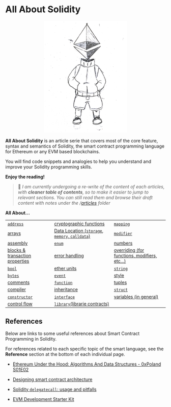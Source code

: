 # All About Solidity

<p align="center">
  <img height="350" src="./assets/all-about-solidity-character-medium.png">
</p>

**All About Solidity** is an article serie that covers most of the core feature, syntax and semantics of Solidity, the smart contract programming language for Ethereum or any EVM based blockchains.

You will find code snippets and analogies to help you understand and improve your Solidity programming skills.

**Enjoy the reading!**

> :construction: _I am currently undergoing a re-write of the content of each articles, with **cleaner table of contents**, so to make it easier to jump to relevant sections.
> You can still read them and browse their draft content with notes under the /[articles](./articles/) folder_

**All About...**

|                                                             |                                                                                 |                                                                           |
| :---------------------------------------------------------- | :------------------------------------------------------------------------------ | :------------------------------------------------------------------------ |
| [`address`](./articles/Addresses.md)                        | [cryptographic functions](./articles/Cryptographic-functions.md)                | [`mapping`](./articles/Mappings.md)                                       |
| [arrays](./articles/Arrays.md)                              | [Data Location (`storage`, `memory`, `calldata`)](./articles/Data-Locations.md) | [`modifier`](./articles/Modifiers.md)                                     |
| [assembly](./articles/Assembly.md)                          | [`enum`](./articles/Enums.md)                                                   | [numbers](./articles/Numbers.md)                                          |
| [blocks & transaction properties](./articles/Blocks-Txs.md) | [error handling](./articles/Error-Handling.md)                                  | [overriding (for functions, modifiers, etc...)](./articles/Overriding.md) |
| [`bool`](./articles/Boolean.md)                             | [ether units](./articles/Ether-Units.md)                                        | [`string`](./articles/Strings.md)                                         |
| [`bytes`](./articles/Bytes.md)                              | [`event`](./articles/Events.md)                                                 | [style](./articles/Style.md)                                              |
| [comments](./articles/Comments.md)                          | [`function`](./articles/Functions.md)                                           | [tuples](./articles/Tuples.md)                                            |
| [compiler](./articles/Compiler.md)                          | [inheritance](./articles/Inheritance.md)                                        | [`struct`](./articles/Structs.md)                                         |
| [`constructor`](./articles/Constructors.md)                 | [`interface`](./articles/Interfaces.md)                                         | [variables (in general)](./articles/Variables.md)                         |
| [control flow](./articles/Control-Flow.md)                  | [`library`(librarie contracts)](./articles/Libraries.md)                        |                                                                           |

## References

Below are links to some useful references about Smart Contract Programming in Solidity.

For references related to each specific topic of the smart language, see the **Reference** section at the bottom of each individual page.

- [Ethereum Under the Hood: Algorithms And Data Structures - 0xPoland S01E02](https://www.youtube.com/watch?v=OxofT39TJgg)

- [Designing smart contract architecture](https://medium.com/@ScruffyStudios/designing-smart-contract-architectures-924a8991dfe1)

- [Solidity `delegatecall`: usage and pitfalls](https://medium.com/@jeremythen16/solidity-delegatecall-usage-and-pitfalls-5c37eaa5bd5d)

- [EVM Development Starter Kit](https://freddycoen.medium.com/evm-starter-kit-1790bcc992ef)

